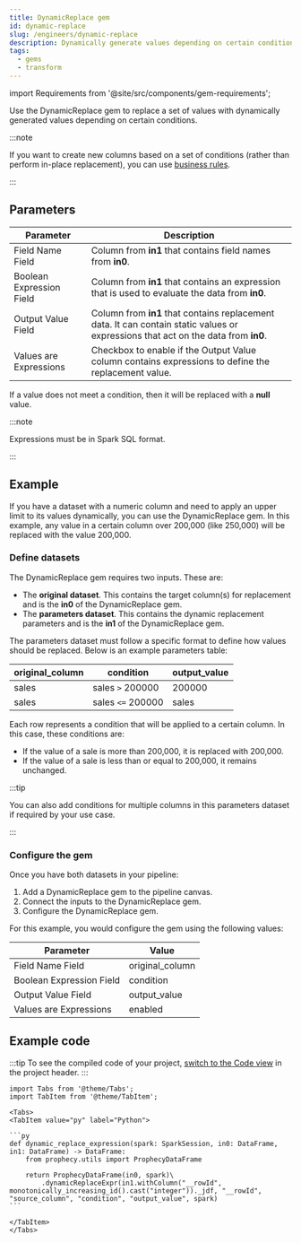 ```yaml
---
title: DynamicReplace gem
id: dynamic-replace
slug: /engineers/dynamic-replace
description: Dynamically generate values depending on certain conditions
tags:
  - gems
  - transform
---
```


import Requirements from '@site/src/components/gem-requirements';

<Requirements
  python_package_name=""
  python_package_version=""
  scala_package_name=""
  scala_package_version=""
  scala_lib=""
  python_lib=""
  uc_single="Not Supported"
  uc_shared="Not Supported"
  livy="Not Supported"
/>

Use the DynamicReplace gem to replace a set of values with dynamically generated values depending on certain conditions.

:::note

If you want to create new columns based on a set of conditions (rather than perform in-place replacement), you can use [business rules](docs/Spark/functions/business-rules-engine/business-rules-engine.md).

:::

## Parameters

| Parameter                | Description                                                                                                                        |
| ------------------------ | ---------------------------------------------------------------------------------------------------------------------------------- |
| Field Name Field         | Column from **in1** that contains field names from **in0**.                                                                        |
| Boolean Expression Field | Column from **in1** that contains an expression that is used to evaluate the data from **in0**.                                    |
| Output Value Field       | Column from **in1** that contains replacement data. It can contain static values or expressions that act on the data from **in0**. |
| Values are Expressions   | Checkbox to enable if the Output Value column contains expressions to define the replacement value.                                |

If a value does not meet a condition, then it will be replaced with a **null** value.

:::note

Expressions must be in Spark SQL format.

:::

## Example

If you have a dataset with a numeric column and need to apply an upper limit to its values dynamically, you can use the DynamicReplace gem. In this example, any value in a certain column over 200,000 (like 250,000) will be replaced with the value 200,000.

### Define datasets

The DynamicReplace gem requires two inputs. These are:

- The **original dataset**. This contains the target column(s) for replacement and is the **in0** of the DynamicReplace gem.
- The **parameters dataset**. This contains the dynamic replacement parameters and is the **in1** of the DynamicReplace gem.

The parameters dataset must follow a specific format to define how values should be replaced. Below is an example parameters table:

<div class="table-example">

| original_column | condition         | output_value |
| --------------- | ----------------- | ------------ |
| sales           | sales `>` 200000  | 200000       |
| sales           | sales `<=` 200000 | sales        |

</div>

Each row represents a condition that will be applied to a certain column. In this case, these conditions are:

- If the value of a sale is more than 200,000, it is replaced with 200,000.
- If the value of a sale is less than or equal to 200,000, it remains unchanged.

:::tip

You can also add conditions for multiple columns in this parameters dataset if required by your use case.

:::

### Configure the gem

Once you have both datasets in your pipeline:

1. Add a DynamicReplace gem to the pipeline canvas.
1. Connect the inputs to the DynamicReplace gem.
1. Configure the DynamicReplace gem.

For this example, you would configure the gem using the following values:

| Parameter                | Value           |
| ------------------------ | --------------- |
| Field Name Field         | original_column |
| Boolean Expression Field | condition       |
| Output Value Field       | output_value    |
| Values are Expressions   | enabled         |

## Example code

:::tip
To see the compiled code of your project, [switch to the Code view](/engineers/pipelines#project-editor) in the project header.
:::

````mdx-code-block
import Tabs from '@theme/Tabs';
import TabItem from '@theme/TabItem';

<Tabs>
<TabItem value="py" label="Python">

```py
def dynamic_replace_expression(spark: SparkSession, in0: DataFrame, in1: DataFrame) -> DataFrame:
    from prophecy.utils import ProphecyDataFrame

    return ProphecyDataFrame(in0, spark)\
        .dynamicReplaceExpr(in1.withColumn("__rowId", monotonically_increasing_id().cast("integer"))._jdf, "__rowId", "source_column", "condition", "output_value", spark)
```

</TabItem>
</Tabs>
````
